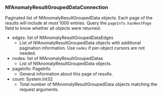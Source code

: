 ### NfAnomalyResultGroupedDataConnection
Paginated list of NfAnomalyResultGroupedData objects. Each page of the results will include at most 1000 entries. Query the `pageInfo.hasNextPage` field to know whether all objects were returned.

- edges: list of NfAnomalyResultGroupedDataEdges
  - List of NfAnomalyResultGroupedData objects with additional pagination information. Use `nodes` if per-object cursors are not needed.
- nodes: list of NfAnomalyResultGroupedDatas
  - List of NfAnomalyResultGroupedData objects.
- pageInfo: PageInfo
  - General information about this page of results.
- count: System.Int32
  - Total number of NfAnomalyResultGroupedData objects matching the request arguments.
